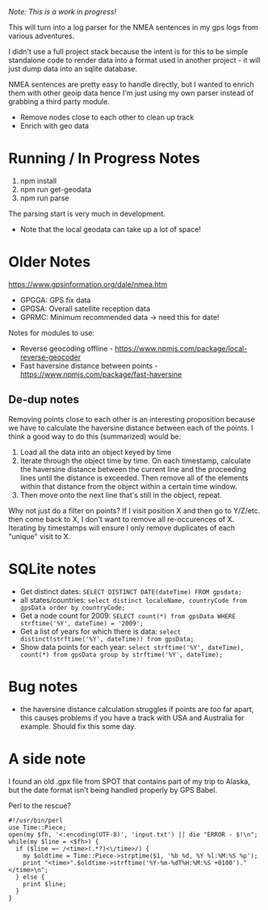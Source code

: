 *Note: This is a work in progress!*

This will turn into a log parser for the NMEA sentences in my gps logs from various adventures.

I didn't use a full project stack because the intent is for this to be simple standalone code to render data into a format used in another project - it will just dump data into an sqlite database.

NMEA sentences are pretty easy to handle directly, but I wanted to enrich them with other geoip data hence I'm just using my own parser instead of grabbing a third party module.

* Remove nodes close to each other to clean up track
* Enrich with geo data


# Running / In Progress Notes

1. npm install
2. npm run get-geodata
3. npm run parse

The parsing start is very much in development.

* Note that the local geodata can take up a lot of space!


# Older Notes

https://www.gpsinformation.org/dale/nmea.htm

* GPGGA: GPS fix data
* GPGSA: Overall satellite reception data
* GPRMC: Minimum recommended data -> need this for date!

Notes for modules to use:

* Reverse geocoding offline - https://www.npmjs.com/package/local-reverse-geocoder
* Fast haversine distance between points - https://www.npmjs.com/package/fast-haversine

## De-dup notes

Removing points close to each other is an interesting proposition because we have to calculate the haversine distance between each of the points. I think a good way to do this (summarized) would be:

1. Load all the data into an object keyed by time
2. Iterate through the object time by time. On each timestamp, calculate the haversine distance between the current line and the proceeding lines until the distance is exceeded. Then remove all of the elements within that distance from the object within a certain time window.
3. Then move onto the next line that's still in the object, repeat.

Why not just do a filter on points? If I visit position X and then go to Y/Z/etc. then come back to X, I don't want to remove all re-occurences of X. Iterating by timestamps will ensure I only remove duplicates of each "unique" visit to X.

# SQLite notes

* Get distinct dates: `SELECT DISTINCT DATE(dateTime) FROM gpsdata;`
* all states/countries: `select distinct localeName, countryCode from gpsData order by countryCode;`
* Get a node count for 2009: `SELECT count(*) from gpsData WHERE strftime('%Y', dateTime) = '2009';`
* Get a list of years for which there is data: `select distinct(strftime('%Y', dateTime)) from gpsData;`
* Show data points for each year: `select strftime('%Y', dateTime), count(*) from gpsData group by strftime('%Y', dateTime);`

# Bug notes

* the haversine distance calculation struggles if points are *too* far apart, this causes problems if you have a track with USA and Australia for example. Should fix this some day.

# A side note

I found an old .gpx file from SPOT that contains part of my trip to Alaska, but the date format isn't being handled properly by GPS Babel.

Perl to the rescue?

```
#!/usr/bin/perl
use Time::Piece;
open(my $fh, '<:encoding(UTF-8)', 'input.txt') || die "ERROR - $!\n";
while(my $line = <$fh>) {
  if ($line =~ /<time>(.*?)<\/time>/) {
    my $oldtime = Time::Piece->strptime($1, '%b %d, %Y %l:%M:%S %p');
    print "<time>".$oldtime->strftime('%Y-%m-%dT%H:%M:%S +0100')."</time>\n";
  } else {
    print $line;
  }
}
```